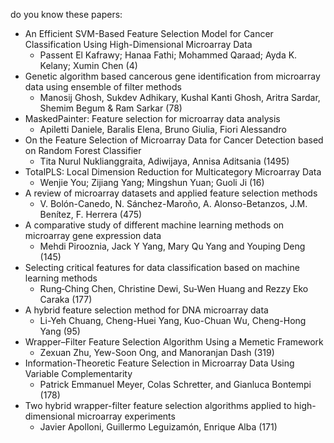 do you know these papers:
- An Efficient SVM-Based Feature Selection Model for Cancer Classification Using High-Dimensional Microarray Data
    - Passent El Kafrawy; Hanaa Fathi; Mohammed Qaraad; Ayda K. Kelany; Xumin Chen (4)
- Genetic algorithm based cancerous gene identification from microarray data using ensemble of filter methods
    - Manosij Ghosh, Sukdev Adhikary, Kushal Kanti Ghosh, Aritra Sardar, Shemim Begum & Ram Sarkar (78)
- MaskedPainter: Feature selection for microarray data analysis
    - Apiletti Daniele, Baralis Elena, Bruno Giulia, Fiori Alessandro
- On the Feature Selection of Microarray Data for Cancer Detection based on Random Forest Classifier
    - Tita Nurul Nuklianggraita, Adiwijaya, Annisa Aditsania (1495)
- TotalPLS: Local Dimension Reduction for Multicategory Microarray Data
    - Wenjie You; Zijiang Yang; Mingshun Yuan; Guoli Ji (16)
- A review of microarray datasets and applied feature selection methods
     - V. Bolón-Canedo, N. Sánchez-Maroño, A. Alonso-Betanzos, J.M. Benítez, F. Herrera (475)
- A comparative study of different machine learning methods on microarray gene expression data
    - Mehdi Pirooznia, Jack Y Yang, Mary Qu Yang and Youping Deng (145)
- Selecting critical features for data classification based on machine learning methods
    - Rung‐Ching Chen, Christine Dewi, Su‐Wen Huang
    and Rezzy Eko Caraka (177)
- A hybrid feature selection method for DNA microarray data
     - Li-Yeh Chuang, Cheng-Huei Yang, Kuo-Chuan Wu, Cheng-Hong Yang (95)
- Wrapper–Filter Feature Selection Algorithm Using a Memetic Framework
    - Zexuan Zhu, Yew-Soon Ong, and Manoranjan Dash (319)
- Information-Theoretic Feature Selection in Microarray Data Using Variable Complementarity
    - Patrick Emmanuel Meyer, Colas Schretter, and Gianluca Bontempi (178)
- Two hybrid wrapper-filter feature selection algorithms applied to    high-dimensional microarray experiments
    - Javier Apolloni, Guillermo Leguizamón, Enrique Alba (171)
